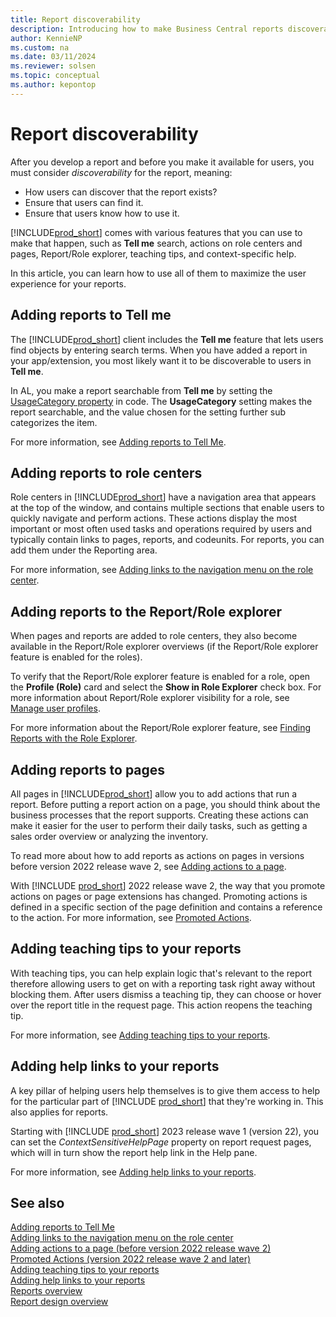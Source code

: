 ```yaml
---
title: Report discoverability
description: Introducing how to make Business Central reports discoverable by users.
author: KennieNP
ms.custom: na
ms.date: 03/11/2024
ms.reviewer: solsen
ms.topic: conceptual
ms.author: kepontop
---
```


# Report discoverability

After you develop a report and before you make it available for users, you must consider *discoverability* for the report, meaning:

- How users can discover that the report exists?
- Ensure that users can find it.
- Ensure that users know how to use it. 

[!INCLUDE[prod_short](includes/prod_short.md)] comes with various features that you can use to make that happen, such as **Tell me** search, actions on role centers and pages, Report/Role explorer, teaching tips, and context-specific help. 

In this article, you can learn how to use all of them to maximize the user experience for your reports.

## Adding reports to Tell me

The [!INCLUDE[prod_short](includes/prod_short.md)] client includes the **Tell me** feature that lets users find objects by entering search terms. When you have added a report in your app/extension, you most likely want it to be discoverable to users in **Tell me**. 

In AL, you make a report searchable from **Tell me** by setting the [UsageCategory property](properties/devenv-usagecategory-property.md) in code. The **UsageCategory** setting makes the report searchable, and the value chosen for the setting further sub categorizes the item.

For more information, see [Adding reports to Tell Me](devenv-al-menusuite-functionality.md).

## Adding reports to role centers

Role centers in [!INCLUDE[prod_short](includes/prod_short.md)] have a navigation area that appears at the top of the window, and contains multiple sections that enable users to quickly navigate and perform actions. These actions display the most important or most often used tasks and operations required by users and typically contain links to pages, reports, and codeunits. For reports, you can add them under the Reporting area.

For more information, see [Adding links to the navigation menu on the role center](devenv-adding-menus-to-navigation-pane.md).

## Adding reports to the Report/Role explorer

When pages and reports are added to role centers, they also become available in the Report/Role explorer overviews (if the Report/Role explorer feature is enabled for the roles).

To verify that the Report/Role explorer feature is enabled for a role, open the **Profile (Role)** card and select the **Show in Role Explorer** check box. For more information about Report/Role explorer visibility for a role, see [Manage user profiles](/dynamics365/business-central/admin-users-profiles-roles#to-activate-a-profile).

For more information about the Report/Role explorer feature, see [Finding Reports with the Role Explorer](/dynamics365/business-central/ui-role-explorer).

## Adding reports to pages

All pages in [!INCLUDE[prod_short](includes/prod_short.md)] allow you to add actions that run a report. Before putting a report action on a page, you should think about the business processes that the report supports. Creating these actions can make it easier for the user to perform their daily tasks, such as getting a sales order overview or analyzing the inventory.  

To read more about how to add reports as actions on pages in versions before version 2022 release wave 2, see [Adding actions to a page](devenv-adding-actions-to-a-page.md).

With [!INCLUDE [prod_short](includes/prod_short.md)] 2022 release wave 2, the way that you promote actions on pages or page extensions has changed. Promoting actions is defined in a specific section of the page definition and contains a reference to the action. For more information, see [Promoted Actions](devenv-promoted-actions.md).

## Adding teaching tips to your reports

With teaching tips, you can help explain logic that's relevant to the report therefore allowing users to get on with a reporting task right away without blocking them. After users dismiss a teaching tip, they can choose or hover over the report title in the request page. This action reopens the teaching tip.

For more information, see [Adding teaching tips to your reports](devenv-request-pages-for-reports.md#adding-teaching-tips-to-your-reports).

## Adding help links to your reports

A key pillar of helping users help themselves is to give them access to help for the particular part of [!INCLUDE [prod_short](../developer/includes/prod_short.md)] that they're working in. This also applies for reports. 

Starting with [!INCLUDE [prod_short](../developer/includes/prod_short.md)] 2023 release wave 1 (version 22), you can set the *ContextSensitiveHelpPage* property on report request pages, which will in turn show the report help link in the Help pane.

For more information, see [Adding help links to your reports](devenv-request-pages-for-reports.md#adding-help-links-to-your-reports).

## See also

[Adding reports to Tell Me](devenv-al-menusuite-functionality.md)   
[Adding links to the navigation menu on the role center](devenv-adding-menus-to-navigation-pane.md)   
[Adding actions to a page (before version 2022 release wave 2)](devenv-adding-actions-to-a-page.md)   
[Promoted Actions (version 2022 release wave 2 and later)](devenv-promoted-actions.md)   
[Adding teaching tips to your reports](devenv-request-pages-for-reports.md#adding-teaching-tips-to-your-reports)   
[Adding help links to your reports](devenv-request-pages-for-reports.md#adding-help-links-to-your-reports)  
[Reports overview](devenv-reports.md)  
[Report design overview](devenv-report-design-overview.md)   

